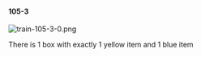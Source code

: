 #### 105-3
![train-105-3-0.png](https://github.com/lil-lab/nlvr/raw/master/nlvr/train/images/17/train-105-3-0.png "train-105-3-0.png")

There is 1 box with exactly 1 yellow item and 1 blue item